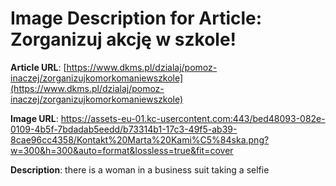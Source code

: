 # Image Description for Article: Zorganizuj akcję w szkole!
**Article URL**: [https://www.dkms.pl/dzialaj/pomoz-inaczej/zorganizujkomorkomaniewszkole](https://www.dkms.pl/dzialaj/pomoz-inaczej/zorganizujkomorkomaniewszkole)

**Image URL**: https://assets-eu-01.kc-usercontent.com:443/bed48093-082e-0109-4b5f-7bdadab5eedd/b73314b1-17c3-49f5-ab39-8cae96cc4358/Kontakt%20Marta%20Kami%C5%84ska.png?w=300&h=300&auto=format&lossless=true&fit=cover

**Description**: there is a woman in a business suit taking a selfie
